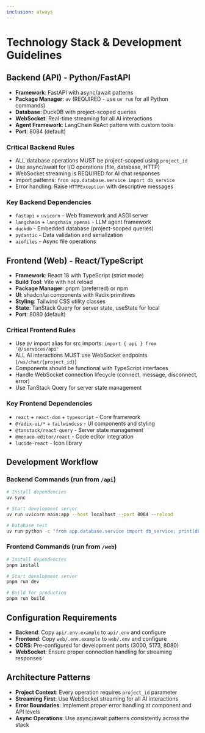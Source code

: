 ```yaml
---
inclusion: always
---
```


# Technology Stack & Development Guidelines

## Backend (API) - Python/FastAPI
- **Framework**: FastAPI with async/await patterns
- **Package Manager**: `uv` (REQUIRED - use `uv run` for all Python commands)
- **Database**: DuckDB with project-scoped queries
- **WebSocket**: Real-time streaming for all AI interactions
- **Agent Framework**: LangChain ReAct pattern with custom tools
- **Port**: 8084 (default)

### Critical Backend Rules
- ALL database operations MUST be project-scoped using `project_id`
- Use async/await for I/O operations (file, database, HTTP)
- WebSocket streaming is REQUIRED for AI chat responses
- Import patterns: `from app.database.service import db_service`
- Error handling: Raise `HTTPException` with descriptive messages

### Key Backend Dependencies
- `fastapi` + `uvicorn` - Web framework and ASGI server
- `langchain` + `langchain_openai` - LLM agent framework
- `duckdb` - Embedded database (project-scoped queries)
- `pydantic` - Data validation and serialization
- `aiofiles` - Async file operations

## Frontend (Web) - React/TypeScript
- **Framework**: React 18 with TypeScript (strict mode)
- **Build Tool**: Vite with hot reload
- **Package Manager**: pnpm (preferred) or npm
- **UI**: shadcn/ui components with Radix primitives
- **Styling**: Tailwind CSS utility classes
- **State**: TanStack Query for server state, useState for local
- **Port**: 8080 (default)

### Critical Frontend Rules
- Use `@/` import alias for src imports: `import { api } from '@/services/api'`
- ALL AI interactions MUST use WebSocket endpoints (`/ws/chat/{project_id}`)
- Components should be functional with TypeScript interfaces
- Handle WebSocket connection lifecycle (connect, message, disconnect, error)
- Use TanStack Query for server state management

### Key Frontend Dependencies
- `react` + `react-dom` + `typescript` - Core framework
- `@radix-ui/*` + `tailwindcss` - UI components and styling
- `@tanstack/react-query` - Server state management
- `@monaco-editor/react` - Code editor integration
- `lucide-react` - Icon library

## Development Workflow

### Backend Commands (run from `/api`)
```bash
# Install dependencies
uv sync

# Start development server
uv run uvicorn main:app --host localhost --port 8084 --reload

# Database test
uv run python -c "from app.database.service import db_service; print(db_service.get_all_projects())"
```

### Frontend Commands (run from `/web`)
```bash
# Install dependencies
pnpm install

# Start development server
pnpm run dev

# Build for production
pnpm run build
```

## Configuration Requirements
- **Backend**: Copy `api/.env.example` to `api/.env` and configure
- **Frontend**: Copy `web/.env.example` to `web/.env` and configure
- **CORS**: Pre-configured for development ports (3000, 5173, 8080)
- **WebSocket**: Ensure proper connection handling for streaming responses

## Architecture Patterns
- **Project Context**: Every operation requires `project_id` parameter
- **Streaming First**: Use WebSocket streaming for all AI interactions
- **Error Boundaries**: Implement proper error handling at component and API levels
- **Async Operations**: Use async/await patterns consistently across the stack